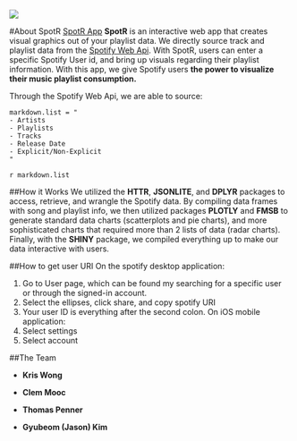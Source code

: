 
```{r setup, include=FALSE, echo = FALSE}

```
![](http://www.josesep.nl/wp-content/uploads/2017/06/spotify-logo.png)

#About SpotR 
[SpotR App](https://ktwong27.shinyapps.io/final_spotify/)
**SpotR** is an interactive web app that creates visual graphics out of your playlist data. We directly source track and playlist data from the [Spotify Web Api](https://developer.spotify.com/web-api/). With SpotR, users can enter a specific Spotify User id, and bring up visuals regarding their playlist information. With this app, we give Spotify users **the power to visualize their music playlist consumption.**

Through the Spotify Web Api, we are able to source:
```{r list, echo=FALSE}
markdown.list = "
- Artists
- Playlists
- Tracks
- Release Date
- Explicit/Non-Explicit
"
```
`r markdown.list`

##How it Works
We utilized the **HTTR**, **JSONLITE**, and **DPLYR** packages to access, retrieve, and wrangle the Spotify data. By compiling data frames with song and playlist info, we then utilized packages **PLOTLY** and **FMSB** to generate standard data charts (scatterplots and pie charts), and more sophisticated charts that required more than 2 lists of data (radar charts). Finally, with the **SHINY** package, we compiled everything up to make our data interactive with users.

##How to get user URI
On the spotify desktop application:
1. Go to User page, which can be found my searching for a specific user or through the signed-in account.
2. Select the ellipses, click share, and copy spotify URI
3. Your user ID is everything after the second colon.
On iOS mobile application:
1. Select settings
2. Select account

##The Team
- **Kris Wong**  

- **Clem Mooc**  

- **Thomas Penner**  

- **Gyubeom (Jason) Kim**  